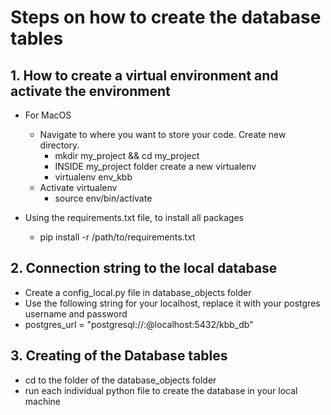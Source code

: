 # Steps on how to create the database tables
## 1. How to create a virtual environment and activate the environment
- For MacOS
  - Navigate to where you want to store your code. Create new directory.
    - mkdir my_project && cd my_project
    - INSIDE my_project folder create a new virtualenv
    - virtualenv env_kbb
  - Activate virtualenv
    - source env/bin/activate


- Using the requirements.txt file, to install all packages
    - pip install -r /path/to/requirements.txt

## 2. Connection string to the local database
- Create a config_local.py file in database_objects folder
- Use the following string for your localhost, replace it with your postgres username and password
- postgres_url = "postgresql://<user>:<password>@localhost:5432/kbb_db"

## 3. Creating of the Database tables
- cd to the folder of the database_objects folder
- run each individual python file to create the database in your local machine